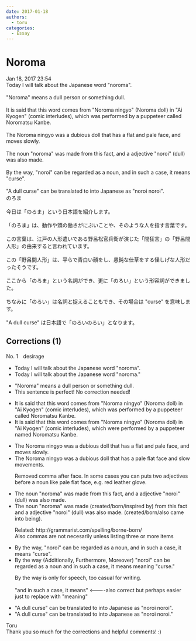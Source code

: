 ```yaml
---
date: 2017-01-18
authors:
  - toru
categories:
  - Essay
---
```


<h1 id="subject_show">Noroma</h1>
<div class="date">Jan 18, 2017 23:54</div>
<div id="post"><div id="body_show_ori">
Today I will talk about the Japanese word "noroma".<br/><br/>"Noroma" means a dull person or something dull.<br/><br/>It is said that this word comes from "Noroma ningyo" (Noroma doll) in "Ai Kyogen" (comic interludes), which was performed by a puppeteer called Noromatsu Kanbe.<br/><br/>The Noroma ningyo was a dubious doll that has a flat and pale face, and moves slowly.<br/><br/>The noun "noroma" was made from this fact, and a adjective "noroi" (dull) was also made. <br/><br/>By the way, "noroi" can be regarded as a noun, and in such a case, it means "curse".<br/><br/>"A dull curse" can be translated to into Japanese as "noroi noroi".
</div></div>

<!-- more -->

<div id="post_ja"><div id="body_show_mo">
のろま<br/><br/>今日は「のろま」という日本語を紹介します。<br/><br/>「のろま」は、動作や頭の働きがにぶいことや、そのような人を指す言葉です。<br/><br/>この言葉は、江戸の人形遣いである野呂松官兵衛が演じた「間狂言」の「野呂間人形」の由来すると言われています。<br/><br/>この「野呂間人形」は、平らで青白い顔をし、愚鈍な仕草をする怪しげな人形だったそうです。<br/><br/>ここから「のろま」という名詞ができ、更に「のろい」という形容詞ができました。<br/><br/>ちなみに「のろい」は名詞と捉えることもでき、その場合は "curse" を意味します。<br/><br/>"A dull curse" は日本語で「のろいのろい」となります。
</div></div>

## Corrections (1)
<div id="block"><div class="first_name"> No. 1　<span class="just_name">desirage</span></div><div id="block2">
<ul class="correction_field">
<li class="incorrect">Today I will talk about the Japanese word "noroma".</li>
<li class="corrected correct">
Today I will talk about the Japanese word "noroma<span class="f_red">."</span>
</li>
</ul>
<ul class="correction_field">
<li class="incorrect">"Noroma" means a dull person or something dull.</li>
<li class="corrected perfect">This sentence is perfect! No correction needed!</li>
</ul>
<ul class="correction_field">
<li class="incorrect">It is said that this word comes from "Noroma ningyo" (Noroma doll) in "Ai Kyogen" (comic interludes), which was performed by a puppeteer called Noromatsu Kanbe.</li>
<li class="corrected correct">
It is said that this word comes from "Noroma ningyo" (Noroma doll) in "Ai Kyogen" (comic interludes), which <span class="f_red">were</span> performed by a puppeteer <span class="f_red">named </span>Noromatsu Kanbe.
</li>
</ul>
<ul class="correction_field">
<li class="incorrect">The Noroma ningyo was a dubious doll that has a flat and pale face, and moves slowly.</li>
<li class="corrected correct">
The Noroma ningyo was a dubious doll <span class="f_blue">that has </span>a pale flat face and<span class="f_red"> slow movements.</span>
<p class="correction_comment">Removed comma after face. In some cases you can puts two adjectives before a noun like pale flat face, e.g. red leather glove.</p>
</li>
</ul>
<ul class="correction_field">
<li class="incorrect">The noun "noroma" was made from this fact, and a adjective "noroi" (dull) was also made.</li>
<li class="corrected correct">
The noun "noroma" was <span class="sline">made (</span><span class="f_gray">created/born/inspired by)</span> from this fact and a adjective "noroi" (dull) was also <span class="sline">made.</span> <span class="f_gray">(created/born/also came into being).</span>
<p class="correction_comment">Related: http://grammarist.com/spelling/borne-born/<br/>Also commas are not necesarily unless listing three or more items</p>
</li>
</ul>
<ul class="correction_field">
<li class="incorrect">By the way, "noroi" can be regarded as a noun, and in such a case, it means "curse".</li>
<li class="corrected correct">
<span class="sline">By the way </span>(<span class="f_gray">Additionally, Furthermore, Moreover)</span> "noroi" can be regarded as a noun <span class="sline">and in such a case, it means </span><span class="f_red">meaning</span> "curse."
<p class="correction_comment">By the way is only for speech, too casual for writing.<br/><br/>"and in such a case, it means" &lt;----also correct but perhaps easier just to replace with "meaning"</p>
</li>
</ul>
<ul class="correction_field">
<li class="incorrect">"A dull curse" can be translated to into Japanese as "noroi noroi".</li>
<li class="corrected correct">
"A dull curse" can be translated to into Japanese as "noroi noroi."
</li>
</ul>
</div><div class="name"><span class="just_name">Toru</span><br>
Thank you so much for the corrections and helpful comments! :)
</div>
</div>
